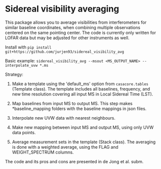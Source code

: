 # Sidereal visibility averaging

This package allows you to average visibilities from interferometers for similar baseline coordinates, when combining multiple observations centered on the same pointing center. 
The code is currently only written for LOFAR data but may be adjusted for other instruments as well.

Install with ```pip install git+https://github.com/jurjen93/sidereal_visibility_avg```

Basic example: 
```sidereal_visibility_avg --msout <MS_OUTPUT_NAME> --interpolate_uvw *.ms```

Strategy:
1) Make a template using the 'default_ms' option from ```casacore.tables``` (Template class).
       The template includes all baselines, frequency, and new time resolution covering all input MS in Local Sidereal Time (LST).

2) Map baselines from input MS to output MS.
    This step makes *baseline_mapping folders with the baseline mappings in json files.

3) Interpolate new UVW data with nearest neighbours.

4) Make new mapping between input MS and output MS, using only UVW data points.

5) Average measurement sets in the template (Stack class).
The averaging is done with a weighted average, using the FLAG and WEIGHT_SPECTRUM columns.


The code and its pros and cons are presented in de Jong et al. subm.
